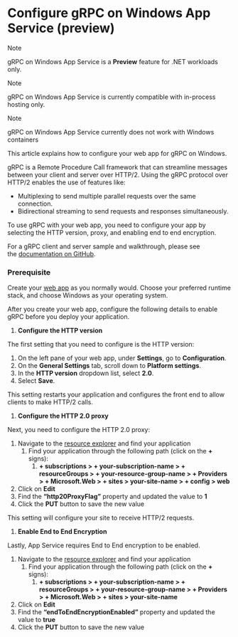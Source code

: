 ﻿# Configure gRPC on Windows App Service (preview)

> [!NOTE]
> gRPC on Windows App Service is a **Preview** feature for .NET workloads only.

> [!NOTE]
> gRPC on Windows App Service is currently compatible with in-process hosting only.

> [!NOTE]
> gRPC on Windows App Service currently does not work with Windows containers


This article explains how to configure your web app for gRPC on Windows.

gRPC is a Remote Procedure Call framework that can streamline messages between your client and server over HTTP/2. Using the gRPC protocol over HTTP/2 enables the use of features like:

- Multiplexing to send multiple parallel requests over the same connection.
- Bidirectional streaming to send requests and responses simultaneously.

To use gRPC with your web app, you need to configure your app by selecting the HTTP version, proxy, and enabling end to end encryption.

For a gRPC client and server sample and walkthrough, please see the [documentation on GitHub](https://github.com/Azure/app-service-linux-docs/tree/master/HowTo/gRPC/Windows/.NET%208).

### Prerequisite

Create your [web app](https://learn.microsoft.com/en-us/azure/app-service/getting-started) as you normally would. Choose your preferred runtime stack, and choose Windows as your operating system.

After you create your web app, configure the following details to enable gRPC before you deploy your application.

1. **Configure the HTTP version**

The first setting that you need to configure is the HTTP version:

1. On the left pane of your web app, under **Settings**, go to **Configuration**.
2. On the **General Settings** tab, scroll down to **Platform settings**.
3. In the **HTTP version** dropdown list, select **2.0**.
4. Select **Save**.

This setting restarts your application and configures the front end to allow clients to make HTTP/2 calls.

1. **Configure the HTTP 2.0 proxy**

Next, you need to configure the HTTP 2.0 proxy:

1. Navigate to the [resource explorer](https://resources.azure.com/) and find your application
    1. Find your application through the following path (click on the **+** signs):
        1. **+ subscriptions > + your-subscription-name > + resourceGroups > + your-resource-group-name > + Providers > + Microsoft.Web > + sites > your-site-name > + config > web**
2. Click on **Edit**
3. Find the **“http20ProxyFlag”** property and updated the value to **1**
4. Click the **PUT** button to save the new value

This setting will configure your site to receive HTTP/2 requests.

1. **Enable End to End Encryption**

Lastly, App Service requires End to End encryption to be enabled.  

1. Navigate to the [resource explorer](https://resources.azure.com/) and find your application
    1. Find your application through the following path (click on the **+** signs):
        1. **+ subscriptions > + your-subscription-name > + resourceGroups > + your-resource-group-name > + Providers > + Microsoft.Web > + sites > your-site-name**
2. Click on **Edit**
3. Find the **“endToEndEncryptionEnabled”** property and updated the value to **true**
4. Click the **PUT** button to save the new value